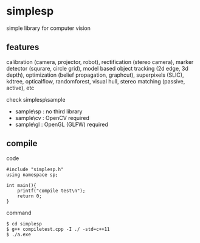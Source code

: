 # simplesp

simple library for computer vision


## features
calibration (camera, projector, robot), rectification (stereo camera), marker detector (squrare, circle grid), model based object tracking (2d edge, 3d depth), optimization (belief propagation, graphcut), superpixels (SLIC), kdtree, opticalflow, randomforest, visual hull, stereo matching (passive, active), etc

check simplesp\sample
- sample\sp : no third library
- sample\cv : OpenCV required
- sample\gl : OpenGL (GLFW) required


## compile
code
```
#include "simplesp.h"
using namespace sp;
     
int main(){
    printf("compile test\n");
    return 0;
}
```

command
```
$ cd simplesp
$ g++ compiletest.cpp -I ./ -std=c++11
$ ./a.exe
```
